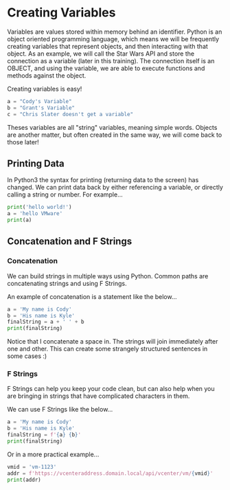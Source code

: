 # Creating Variables

Variables are values stored within memory behind an identifier. Python is an object oriented programming language, which means we will be frequently creating variables that represent objects, and then interacting with that object. As an example, we will call the Star Wars API and store the connection as a variable (later in this training). The connection itself is an OBJECT, and using the variable, we are able to execute functions and methods against the object.

Creating variables is easy!

```python
a = "Cody's Variable"
b = "Grant's Variable"
c = "Chris Slater doesn't get a variable"
```

Theses variables are all "string" variables, meaning simple words. Objects are another matter, but often created in the same way, we will come back to those later! 

## Printing Data

In Python3 the syntax for printing (returning data to the screen) has changed. We can print data back by either referencing a variable, or directly calling a string or number. For example...

```python
print('hello world!')
a = 'hello VMware'
print(a)
```

## Concatenation and F Strings

### Concatenation

We can build strings in multiple ways using Python. Common paths are concatenating strings and using F Strings.

An example of concatenation is a statement like the below...

```python
a = 'My name is Cody'
b = 'His name is Kyle'
finalString = a + ' ' + b
print(finalString)
```

Notice that I concatenate a space in. The strings will join immediately after one and other. This can create some strangely structured sentences in some cases :)

### F Strings

F Strings can help you keep your code clean, but can also help when you are bringing in strings that have complicated characters in them.

We can use F Strings like the below...

```python
a = 'My name is Cody'
b = 'His name is Kyle'
finalString = f'{a} {b}'
print(finalString)
```

Or in a more practical example...

```python
vmid = 'vm-1123'
addr = f'https://vcenteraddress.domain.local/api/vcenter/vm/{vmid}'
print(addr)
```
